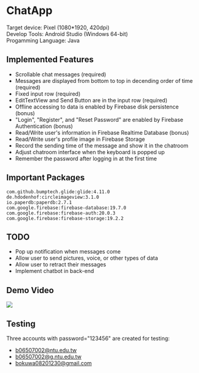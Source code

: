 # ChatApp
Target device: Pixel (1080*1920, 420dpi)  
Develop Tools: Android Studio (Windows 64-bit)  
Progamming Language: Java
## Implemented Features
* Scrollable chat messages (required)
* Messages are displayed from bottom to top in decending order of time (required)
* Fixed input row (required)
* EditTextView and Send Button are in the input row (required)
* Offline accessing to data is enabled by Firebase disk persistence (bonus)
* "Login", "Register", and "Reset Password" are enabled by Firebase Authentication (bonus)
* Read/Write user's information in Firebase Realtime Database (bonus)
* Read/Write user's profile image in Firebase Storage
* Record the sending time of the message and show it in the chatroom
* Adjust chatroom interface when the keyboard is popped up
* Remember the password after logging in at the first time
## Important Packages
````
com.github.bumptech.glide:glide:4.11.0
de.hdodenhof:circleimageview:3.1.0
io.paperdb:paperdb:2.7.1
com.google.firebase:firebase-database:19.7.0
com.google.firebase:firebase-auth:20.0.3
com.google.firebase:firebase-storage:19.2.2
````
## TODO
* Pop up notification when messages come
* Allow user to send pictures, voice, or other types of data
* Allow user to retract their messages
* Implement chatbot in back-end
## Demo Video
[![](http://img.youtube.com/vi/CugO6Cd5vpY/0.jpg)](http://www.youtube.com/watch?v=CugO6Cd5vpY "")
## Testing
Three accounts with password="123456" are created for testing:
* b06507002@ntu.edu.tw
* b06507002@g.ntu.edu.tw
* bokuwa08201230@gmail.com
